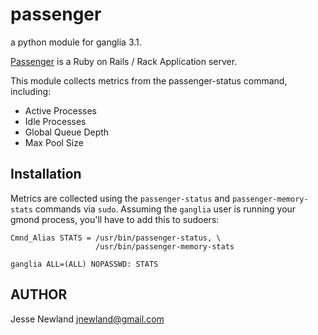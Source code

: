 passenger
===============

a python module for ganglia 3.1.

[Passenger](http://www.modrails.com/) is a Ruby on Rails / Rack Application server.

This module collects metrics from the passenger-status command, including:

* Active Processes
* Idle Processes
* Global Queue Depth
* Max Pool Size

## Installation

Metrics are collected using the `passenger-status` and
`passenger-memory-stats` commands via `sudo`. Assuming the `ganglia` user is
running your gmond process, you'll have to add this to sudoers:

    Cmnd_Alias STATS = /usr/bin/passenger-status, \
                       /usr/bin/passenger-memory-stats

    ganglia ALL=(ALL) NOPASSWD: STATS

## AUTHOR

Jesse Newland <jnewland@gmail.com>


